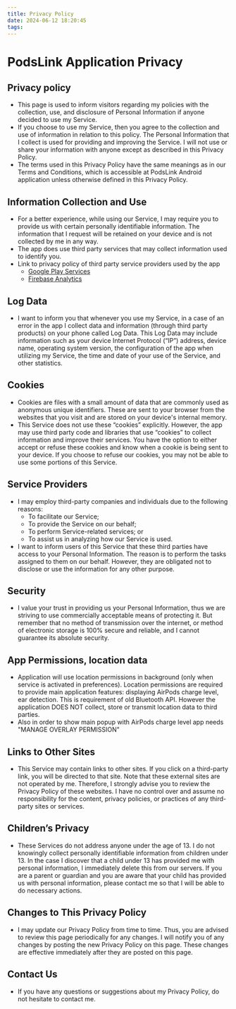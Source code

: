 ```yaml
---
title: Privacy Policy
date: 2024-06-12 18:20:45
tags:
---
```


# PodsLink Application Privacy

## Privacy policy

- This page is used to inform visitors regarding my policies with the collection, use, and disclosure of Personal Information if anyone decided to use my Service.
- If you choose to use my Service, then you agree to the collection and use of information in relation to this policy. The Personal Information that I collect is used for providing and improving the Service. I will not use or share your information with anyone except as described in this Privacy Policy.
- The terms used in this Privacy Policy have the same meanings as in our Terms and Conditions, which is accessible at PodsLink Android application unless otherwise defined in this Privacy Policy.

## Information Collection and Use

- For a better experience, while using our Service, I may require you to provide us with certain personally identifiable information. The information that I request will be retained on your device and is not collected by me in any way.
- The app does use third party services that may collect information used to identify you.
- Link to privacy policy of third party service providers used by the app
  - [Google Play Services](https://www.google.com/policies/privacy/)
  - [Firebase Analytics](https://firebase.google.com/policies/analytics)
## Log Data
- I want to inform you that whenever you use my Service, in a case of an error in the app I collect data and information (through third party products) on your phone called Log Data. This Log Data may include information such as your device Internet Protocol (“IP”) address, device name, operating system version, the configuration of the app when utilizing my Service, the time and date of your use of the Service, and other statistics.
## Cookies
- Cookies are files with a small amount of data that are commonly used as anonymous unique identifiers. These are sent to your browser from the websites that you visit and are stored on your device's internal memory.
- This Service does not use these “cookies” explicitly. However, the app may use third party code and libraries that use “cookies” to collect information and improve their services. You have the option to either accept or refuse these cookies and know when a cookie is being sent to your device. If you choose to refuse our cookies, you may not be able to use some portions of this Service.

## Service Providers
- I may employ third-party companies and individuals due to the following reasons:
  - To facilitate our Service;
  - To provide the Service on our behalf;
  - To perform Service-related services; or
  - To assist us in analyzing how our Service is used.
- I want to inform users of this Service that these third parties have access to your Personal Information. The reason is to perform the tasks assigned to them on our behalf. However, they are obligated not to disclose or use the information for any other purpose.
  
## Security
- I value your trust in providing us your Personal Information, thus we are striving to use commercially acceptable means of protecting it. But remember that no method of transmission over the internet, or method of electronic storage is 100% secure and reliable, and I cannot guarantee its absolute security.

## App Permissions, location data
- Application will use location permissions in background (only when service is activated in preferences). Location permissions are required to provide main application features: displaying AirPods charge level, ear detection. This is requirement of old Bluetooth API. However the application DOES NOT collect, store or transmit location data to third parties.
- Also in order to show main popup with AirPods charge level app needs "MANAGE OVERLAY PERMISSION"

## Links to Other Sites
- This Service may contain links to other sites. If you click on a third-party link, you will be directed to that site. Note that these external sites are not operated by me. Therefore, I strongly advise you to review the Privacy Policy of these websites. I have no control over and assume no responsibility for the content, privacy policies, or practices of any third-party sites or services.

## Children’s Privacy
- These Services do not address anyone under the age of 13. I do not knowingly collect personally identifiable information from children under 13. In the case I discover that a child under 13 has provided me with personal information, I immediately delete this from our servers. If you are a parent or guardian and you are aware that your child has provided us with personal information, please contact me so that I will be able to do necessary actions.

## Changes to This Privacy Policy
- I may update our Privacy Policy from time to time. Thus, you are advised to review this page periodically for any changes. I will notify you of any changes by posting the new Privacy Policy on this page. These changes are effective immediately after they are posted on this page.

## Contact Us
- If you have any questions or suggestions about my Privacy Policy, do not hesitate to contact me.
